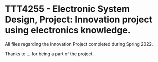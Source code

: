 # TTT4255 - Electronic System Design, Project: Innovation project using electronics knowledge.
All files regarding the Innovation Project completed during Spring 2022.


Thanks to ... for being a part of the project.
